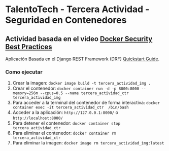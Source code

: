 # TalentoTech - Tercera Actividad - Seguridad en Contenedores

## Actividad basada en el video [Docker Security Best Practices](https://www.youtube.com/watch?v=9xz9sBjZwXs)

Aplicación Basada en el Django REST Framework (DRF) [Quickstart Guide](https://www.django-rest-framework.org/tutorial/quickstart/).

### Como ejecutar

1. Crear la imagen: ```docker image build -t tercera_actividad_img .```
2. Crear el contenedor: ```docker container run -d -p 8000:8000 --memory=256m --cpus=0.5 --name tercera_actividad_ctr tercera_actividad_img```
3. Para acceder a la terminal del contenedor de forma interactiva: ```docker container exec -it tercera_actividad_ctr  /bin/bash```
4. Acceder a la aplicación: ```http://127.0.0.1:8000/``` o ```http://localhost:8000/```
5. Para detener el contenedor: ```docker container stop tercera_actividad_ctr```
6. Para eliminar el contenedor: ```docker container rm tercera_actividad_ctr```
7. Para eliminar la imagen: ```docker image rm tercera_actividad_img:latest```
